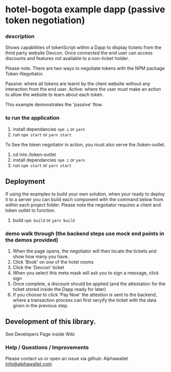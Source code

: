 # hotel-bogota example dapp (passive token negotiation)
### description

Shows capabilities of tokenScript within a Dapp to display tickets from the third party website Devcon. Once connected the end user can access discounts and features not available to a non-ticket holder.

Please note. There are two ways to negotiate tokens with the NPM package Token-Negotiator. 

Passive: where all tokens are learnt by the client website without any interaction from the end user.
Active: where the user must make an action to allow the website to learn about each token. 

This example demonstrates the 'passive' flow.

### to run the application

1. install dependancies `npm i` or `yarn`
2. run `npm start` or `yarn start`

To See the token negotiator in action, you must also serve the /token-outlet.

1. cd into /token-outlet
2. install dependancies `npm i` or `yarn`
3. run `npm start` or `yarn start`

## Deployment

If using the examples to build your own solution, when your ready to deploy it to a server you can build each component with the command below
from within each project folder. Please note the negotiator requires a client and token outlet to function.

1. build `npm build` or `yarn build`
### demo walk through (the backend steps use mock end points in the demos provided)

1. When the page opens, the negotiator will then locate the tickets and show how many you have.
3. Click 'Book' on one of the hotel rooms
4. Click the 'Devcon' ticket
5. When you select this meta mask will ask you to sign a message, click sign
6. Once complete, a discount should be applied (and the attestation for the ticket stored inside the Dapp ready for later)
7. If you choose to click 'Pay Now' the attestion is sent to the backend, where a transaction process can first veryify the ticket with the data given in the previous step.
## Development of this library.

See Developers Page inside Wiki

### Help / Questions / Improvements

Please contact us or open an issue via github:
Alphawallet <info@alphawallet.com>
